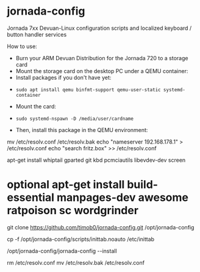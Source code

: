 # jornada-config
Jornada 7xx Devuan-Linux configuration scripts and localized keyboard / button handler services

How to use:
- Burn your ARM Devuan Distribution for the Jornada 720 to a storage card
- Mount the storage card on the desktop PC under a QEMU container:
-   Install packages if you don't have yet: 
-     sudo apt install qemu binfmt-support qemu-user-static systemd-container
-   Mount the card:
-     sudo systemd-nspawn -D /media/user/cardname
- Then, install this package in the QEMU environment:

mv /etc/resolv.conf /etc/resolv.bak
echo "nameserver 192.168.178.1" > /etc/resolv.conf 
echo "search fritz.box" >> /etc/resolv.conf
 
apt-get install whiptail gparted git kbd pcmciautils libevdev-dev screen
# optional apt-get install build-essential manpages-dev awesome ratpoison sc wordgrinder
git clone https://github.com/timob0/jornada-config.git /opt/jornada-config

cp -f /opt/jornada-config/scripts/inittab.noauto /etc/inittab

/opt/jornada-config/jornada-config --install

rm /etc/resolv.conf
mv /etc/resolv.bak /etc/resolv.conf
